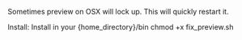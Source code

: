 Sometimes preview on OSX will lock up. This will quickly restart it.


Install:
Install in your {home_directory}/bin
chmod +x fix_preview.sh
